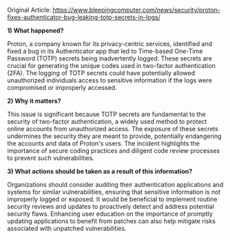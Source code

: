 Original Article: https://www.bleepingcomputer.com/news/security/proton-fixes-authenticator-bug-leaking-totp-secrets-in-logs/

**1) What happened?**

Proton, a company known for its privacy-centric services, identified and fixed a bug in its Authenticator app that led to Time-based One-Time Password (TOTP) secrets being inadvertently logged. These secrets are crucial for generating the unique codes used in two-factor authentication (2FA). The logging of TOTP secrets could have potentially allowed unauthorized individuals access to sensitive information if the logs were compromised or improperly accessed. 

**2) Why it matters?**

This issue is significant because TOTP secrets are fundamental to the security of two-factor authentication, a widely used method to protect online accounts from unauthorized access. The exposure of these secrets undermines the security they are meant to provide, potentially endangering the accounts and data of Proton's users. The incident highlights the importance of secure coding practices and diligent code review processes to prevent such vulnerabilities.

**3) What actions should be taken as a result of this information?**

Organizations should consider auditing their authentication applications and systems for similar vulnerabilities, ensuring that sensitive information is not improperly logged or exposed. It would be beneficial to implement routine security reviews and updates to proactively detect and address potential security flaws. Enhancing user education on the importance of promptly updating applications to benefit from patches can also help mitigate risks associated with unpatched vulnerabilities.
